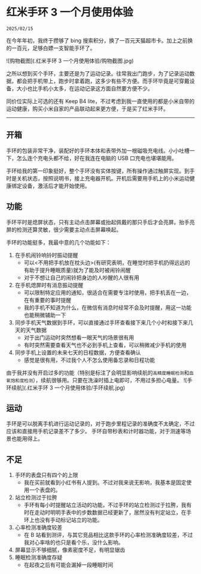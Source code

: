 # 红米手环 3 一个月使用体验

``2025/02/15``

在今年年初，我终于攒够了 bing 搜索积分，换了一百元天猫超市卡。加上之前换的一百元，足够白嫖一支智能手环了。

![购物截图](.红米手环 3 一个月使用体验/购物截图.jpg)

之所以想到买个手环，主要还是为了运动记录。往常我出门跑步，为了记录运动数据，都会把手机带上，跑步时拿着跑，这多少有些不方便。而手环毕竟是可穿戴设备，大小也比手机小太多，在运动记录这方面自然要方便不少。

同价位实际上可选的还有 Keep B4 lite，不过考虑到我一直使用的都是小米自带的运动健康，购买小米自家的产品联动起来更方便，于是买了红米手环。

- - -

## 开箱

手环的包装非常干净，装配好的手环本体和表带外加一根磁吸充电线。小小吐槽一下，怎么连个充电头都不给，好在我连在电脑的 USB 口充电也堪堪能用。

手环给我的第一印象挺好，整个手环没有实体按键，所有操作通过触屏实现。到手时是关机状态，按照说明书，接上充电器开机。开机后需要用手机上的小米运动健康绑定设备，激活后才能开始使用。

## 功能

手环平时是熄屏状态，只有主动点击屏幕或抬起佩戴的那只手后才会亮屏。抬手亮屏的检测还算灵敏，很少需要主动点击屏幕唤起。

手环的功能挺多，我最中意的几个功能如下：
1. 在手机闹铃响铃时振动提醒
   - 可以<不用把手机放在枕头边>(有研究表明，在睡觉时把手机扔得远远的有助于提升睡眠质量)就为了能及时被闹铃闹醒
   - 对于不想让自己的闹铃把身边的人吵醒的人很有用
2. 在手机熄屏时有消息振动提醒
   - 可以限制特定应用的通知，很适合在需要专注时使用，把手机丢在一边，在有重要的事时提醒
   - 我的手机不知道为什么，在微信有消息时经常不会及时提醒，用这一功能也能稍微辅助一下
3. 同步手机天气数据到手环，可以直接通过手环查看接下来几个小时和接下来几天的天气数据
   - 对于出门运动时突然想看一眼天气的场景很有用
   - 有时突然需要查看天气也不必到手机上查看，可以稍微减少手机的使用
4. 同步手机上设置的未来七天的日程数据，方便查看确认
   - 感觉是很有用，不过我个人不怎么使用备忘录和日程功能

由于我并没有开启过多的功能（特别是标注了会明显影响续航的``高精度睡眠检测``和``血氧饱和度检测``），续航很够用。只要在洗澡时插上电即可，不用过多担心电量。
![手环续航](.红米手环 3 一个月使用体验/手环续航.jpg)

## 运动

手环是可以脱离手机进行运动记录的，对于跑步里程记录的准确度不太确定，不过应该和直接用手机记录差不了多少。
手环自带秒表和计时器功能，对于测速等场景也能用得上。

## 不足

1. 手环的表盘只有四个的上限
   - 我在买前就看到小红书有人提到。不过对我来说无影响，我基本是固定使用一个表盘的。
2. 站立检测过于拉胯
   - 手环有每小时提醒站立活动的功能，不过手环的站立检测过于拉胯，我有时在走动时明明手表中的步数数据已经更新了，居然没有判定站立，在手环上也没有手动标记站立的功能。
3. 心率检测准确度较差
   - 在 B 站看到测评，与其它竞品相比这款手环的心率检测准确度较差，不过我对心率啥的也只是看个乐，没什么影响。
4. 屏幕显示不够细腻，像素密度不足，有明显锯齿
5. 睡眠检测准确度存疑
   - 在起夜之后有可能会漏掉一段睡眠时间
